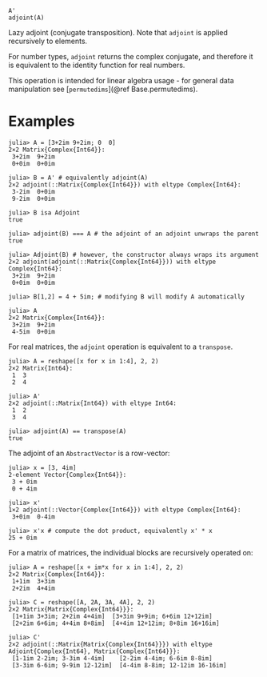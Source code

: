 ```
A'
adjoint(A)
```

Lazy adjoint (conjugate transposition). Note that `adjoint` is applied recursively to elements.

For number types, `adjoint` returns the complex conjugate, and therefore it is equivalent to the identity function for real numbers.

This operation is intended for linear algebra usage - for general data manipulation see [`permutedims`](@ref Base.permutedims).

# Examples

```jldoctest
julia> A = [3+2im 9+2im; 0  0]
2×2 Matrix{Complex{Int64}}:
 3+2im  9+2im
 0+0im  0+0im

julia> B = A' # equivalently adjoint(A)
2×2 adjoint(::Matrix{Complex{Int64}}) with eltype Complex{Int64}:
 3-2im  0+0im
 9-2im  0+0im

julia> B isa Adjoint
true

julia> adjoint(B) === A # the adjoint of an adjoint unwraps the parent
true

julia> Adjoint(B) # however, the constructor always wraps its argument
2×2 adjoint(adjoint(::Matrix{Complex{Int64}})) with eltype Complex{Int64}:
 3+2im  9+2im
 0+0im  0+0im

julia> B[1,2] = 4 + 5im; # modifying B will modify A automatically

julia> A
2×2 Matrix{Complex{Int64}}:
 3+2im  9+2im
 4-5im  0+0im
```

For real matrices, the `adjoint` operation is equivalent to a `transpose`.

```jldoctest
julia> A = reshape([x for x in 1:4], 2, 2)
2×2 Matrix{Int64}:
 1  3
 2  4

julia> A'
2×2 adjoint(::Matrix{Int64}) with eltype Int64:
 1  2
 3  4

julia> adjoint(A) == transpose(A)
true
```

The adjoint of an `AbstractVector` is a row-vector:

```jldoctest
julia> x = [3, 4im]
2-element Vector{Complex{Int64}}:
 3 + 0im
 0 + 4im

julia> x'
1×2 adjoint(::Vector{Complex{Int64}}) with eltype Complex{Int64}:
 3+0im  0-4im

julia> x'x # compute the dot product, equivalently x' * x
25 + 0im
```

For a matrix of matrices, the individual blocks are recursively operated on:

```jldoctest
julia> A = reshape([x + im*x for x in 1:4], 2, 2)
2×2 Matrix{Complex{Int64}}:
 1+1im  3+3im
 2+2im  4+4im

julia> C = reshape([A, 2A, 3A, 4A], 2, 2)
2×2 Matrix{Matrix{Complex{Int64}}}:
 [1+1im 3+3im; 2+2im 4+4im]  [3+3im 9+9im; 6+6im 12+12im]
 [2+2im 6+6im; 4+4im 8+8im]  [4+4im 12+12im; 8+8im 16+16im]

julia> C'
2×2 adjoint(::Matrix{Matrix{Complex{Int64}}}) with eltype Adjoint{Complex{Int64}, Matrix{Complex{Int64}}}:
 [1-1im 2-2im; 3-3im 4-4im]    [2-2im 4-4im; 6-6im 8-8im]
 [3-3im 6-6im; 9-9im 12-12im]  [4-4im 8-8im; 12-12im 16-16im]
```
